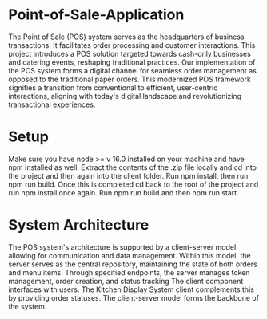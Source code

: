 # Point-of-Sale-Application

The Point of Sale (POS) system serves as the headquarters of business transactions. It facilitates order processing and customer interactions. This project introduces a POS solution targeted towards cash-only businesses and catering events, reshaping traditional practices. Our implementation of the POS system forms a digital channel for seamless order management as opposed to the traditional paper orders. This modernized POS framework signifies a transition from conventional to efficient, user-centric interactions, aligning with today's digital landscape and revolutionizing transactional experiences.

# Setup
Make sure you have node >= v 16.0 installed on your machine and have npm installed as well. Extract the contents of the .zip file locally and cd into the project and then again into the client folder. Run npm install, then run npm run build. Once this is completed cd back to the root of the project and run npm install once again. Run npm run build and then npm run start. 

# System Architecture
The POS system's architecture is supported by a client-server model allowing for communication and data management. Within this model, the server serves as the central repository, maintaining the state of both orders and menu items. Through specified endpoints, the server manages token management, order creation, and status tracking The client component interfaces with users. The Kitchen Display System  client complements this by providing order statuses. The client-server model forms the backbone of the system.

